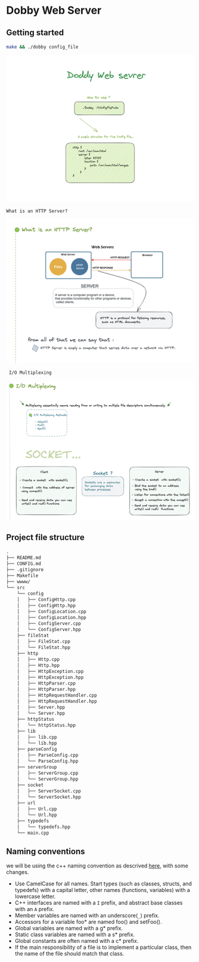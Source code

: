 # Dobby Web Server

## Getting started

```bash
make && ./dobby config_file
```

![how to use Dobby](assets/doc/how-to-use-dobby.png)

```
What is an HTTP Server?

```

![Http server](assets/doc/http-server.png)

```
 I/O Multiplexing

```

![ I/O Multiplexing](assets/doc/socket.png)

## Project file structure

```
.
├── README.md
├── CONFIG.md
├── .gitignore
├── Makefile
├── wwww/
└── src
    └── config
    │   ├── ConfigHttp.cpp
    │   ├── ConfigHttp.hpp
    │   ├── ConfigLocation.cpp
    │   ├── ConfigLocation.hpp
    │   ├── ConfigServer.cpp
    │   └── ConfigServer.hpp
    ├── fileStat
    │   ├── FileStat.cpp
    │   └── FileStat.hpp
    ├── http
    │   ├── Http.cpp
    │   ├── Http.hpp
    │   ├── HttpException.cpp
    │   ├── HttpException.hpp
    │   ├── HttpParser.cpp
    │   ├── HttpParser.hpp
    │   ├── HttpRequestHandler.cpp
    │   ├── HttpRequestHandler.hpp
    │   ├── Server.hpp
    │   └── Server.hpp
    ├── httpStatus
    │   └── httpStatus.hpp
    ├── lib
    │   ├── lib.cpp
    │   └── lib.hpp
    ├── parseConfig
    │   ├── ParseConfig.cpp
    │   └── ParseConfig.hpp
    ├── serverGroup
    │   ├── ServerGroup.cpp
    │   └── ServerGroup.hpp
    ├── socket
    │   ├── ServerSocket.cpp
    │   └── ServerSocket.hpp
    ├── url
    │   ├── Url.cpp
    │   └── Url.hpp
    ├── typedefs
    │   └── typedefs.hpp
    └── main.cpp
```

## Naming conventions

we will be using the c++ naming convention as descrived [here](https://manual.gromacs.org/documentation/5.1-current/dev-manual/naming.html), with some changes.

- Use CamelCase for all names. Start types (such as classes, structs, and typedefs) with a capital letter, other names (functions, variables) with a lowercase letter.
- C++ interfaces are named with a `I` prefix, and abstract base classes with an `A` prefix.
- Member variables are named with an underscore(`_`) prefix.
- Accessors for a variable foo\* are named foo() and setFoo().
- Global variables are named with a g\* prefix.
- Static class variables are named with a s\* prefix.
- Global constants are often named with a c\* prefix.
- If the main responsibility of a file is to implement a particular class, then the name of the file should match that class.

